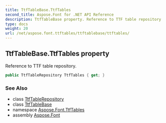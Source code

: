 ```yaml
---
title: TtfTableBase.TtfTables
second_title: Aspose.Font for .NET API Reference
description: TtfTableBase property. Reference to TTF table repository
type: docs
weight: 20
url: /net/aspose.font.ttftables/ttftablebase/ttftables/
---
```

## TtfTableBase.TtfTables property

Reference to TTF table repository.

```csharp
public TtfTableRepository TtfTables { get; }
```

### See Also

* class [TtfTableRepository](../../ttftablerepository/)
* class [TtfTableBase](../)
* namespace [Aspose.Font.TtfTables](../../ttftablebase/)
* assembly [Aspose.Font](../../../)


